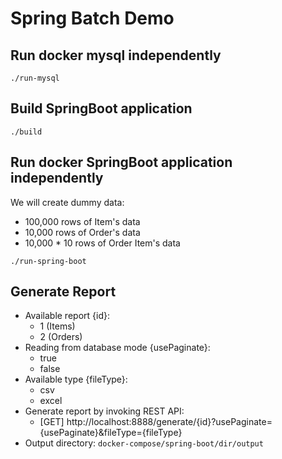 # Spring Batch Demo

## Run docker mysql independently
```shell script
./run-mysql
```

## Build SpringBoot application
```shell script
./build
```

## Run docker SpringBoot application independently
We will create dummy data:
  - 100,000 rows of Item's data
  - 10,000 rows of Order's data
  - 10,000 * 10 rows of Order Item's data
```shell script
./run-spring-boot
```  

## Generate Report ##
- Available report {id}:
  - 1 (Items)
  - 2 (Orders)
- Reading from database mode {usePaginate}:
  - true
  - false
- Available type {fileType}:
  - csv
  - excel
- Generate report by invoking REST API:
  - [GET] http://localhost:8888/generate/{id}?usePaginate={usePaginate}&fileType={fileType}
- Output directory: <code>docker-compose/spring-boot/dir/output</code>